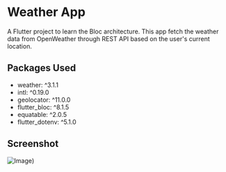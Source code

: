 # Weather App

A Flutter project to learn the Bloc architecture. This app fetch the weather data from OpenWeather through REST API based on the user's current location.

## Packages Used
  * weather: ^3.1.1
  * intl: ^0.19.0
  * geolocator: ^11.0.0
  * flutter_bloc: ^8.1.5
  * equatable: ^2.0.5
  * flutter_dotenv: ^5.1.0

## Screenshot

![Image]([https://github.com/SubhanAli94/weather_app_bloc/blob/main/screenshots/screenshot.jpeg]))

